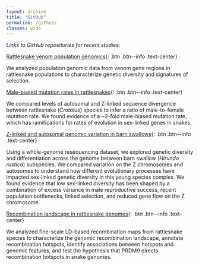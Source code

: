 ```yaml
---
layout: archive
title: "GitHub"
permalink: /github/
classes: wide
---
```


*Links to GitHub repositories for recent studies:*

[Rattlesnake venom population genomics](https://github.com/drewschield/venom_population_genomics){: .btn .btn--info .text-center}

We analyzed population genomic data from venom gene regions in rattlesnake populations to characterize genetic diversity and signatures of selection.

[Male-biased mutation rates in rattlesnakes](https://github.com/drewschield/male-biased_mutation_crotalus){: .btn .btn--info .text-center}

We compared levels of autosomal and Z-linked sequence divergence between rattlesnake (*Crotalus*) species to infer a ratio of male-to-female mutation rate. We found evidence of a ~2-fold male-biased mutation rate, which has ramifications for rates of evolution in sex-linked genes in snakes.

[Z-linked and autosomal genomic variation in barn swallows](https://github.com/drewschield/Z-chromosome_analysis_hirundo){: .btn .btn--info .text-center}

Using a whole-genome resequencing dataset, we explored genetic diversity and differentiation across the genome between barn swallow (*Hirundo rustica*) subspecies. We compared variation on the Z chromosomes and autosomes to understand how different evolutionary processes have impacted sex-linked genetic diversity in this young species complex. We found evidence that low sex-linked diversity has been shaped by a combination of excess variance in male reproductive success, recent population bottlenecks, linked selection, and reduced gene flow on the Z chromosome.

[Recombination landscape in rattlesnake genomes](https://github.com/drewschield/recombination){: .btn .btn--info .text-center}

We analyzed fine-scale LD-based recombination maps from rattlesnake species to characterize the genomic recombination landscape, annotate recombination hotspots, identify associations between hotspots and genomic features, and test the hypothesis that PRDM9 directs recombination hotspots in snake genomes.